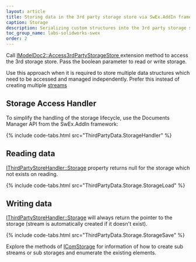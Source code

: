 ```yaml
---
layout: article
title: Storing data in the 3rd party storage store via SwEx.AddIn framework
caption: Storage
description: Serializing custom structures into the 3rd party storage store using SwEx.AddIn framework
toc_group_name: labs-solidworks-swex
order: 2
---
```

Call [IModelDoc2::Access3rdPartyStorageStore ](https://docs.codestack.net/swex/add-in/html/M_SolidWorks_Interop_sldworks_ModelDocExtension_Access3rdPartyStorageStore.htm) extension method to access the 3rd storage store. Pass the boolean parameter to read or write storage.

Use this approach when it is required to store multiple data structures which need to be accessed and managed independently. Prefer this instead of creating multiple [streams](/labs/solidworks/swex/add-in/third-party-data-storage/stream/)

## Storage Access Handler

To simplify the handling of the storage lifecycle, use the Documents Manager API from the SwEx.AddIn framework:

{% include code-tabs.html src="ThirdPartyData.StorageHandler" %}

## Reading data

[IThirdPartyStoreHandler::Storage](https://docs.codestack.net/swex/add-in/html/P_CodeStack_SwEx_AddIn_Base_IThirdPartyStoreHandler_Storage.htm) property returns null for the storage which not exists on reading.

{% include code-tabs.html src="ThirdPartyData.Storage.StorageLoad" %}

## Writing data

[IThirdPartyStoreHandler::Storage](https://docs.codestack.net/swex/add-in/html/P_CodeStack_SwEx_AddIn_Base_IThirdPartyStoreHandler_Storage.htm) will always return the pointer to the storage (stream is automatically created if it doesn't exist).

{% include code-tabs.html src="ThirdPartyData.Storage.StorageSave" %}

Explore the methods of [IComStorage](https://docs.codestack.net/swex/add-in/html/T_CodeStack_SwEx_AddIn_Base_IComStorage.htm) for information of how to create sub streams or sub storages and enumerate the existing elements.